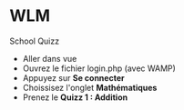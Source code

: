 # WLM
School Quizz

* Aller dans vue
* Ouvrez le fichier login.php    (avec WAMP)
* Appuyez sur **Se connecter**
* Choissisez l'onglet **Mathématiques**
* Prenez le **Quizz 1 : Addition**
